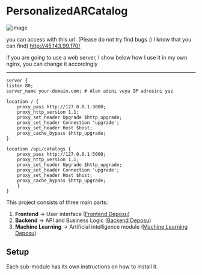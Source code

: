 # PersonalizedARCatalog

![image](https://github.com/user-attachments/assets/a1064176-f9e6-4dee-acd8-c82c13b28a9b)



you can access with this url. (Please do not try find bugs :) I know that you can find)
http://45.143.99.170/

if you are going to use a web server, I show below how I use it in my own nginx, you can change it accordingly

***
    server {
    listen 80;
    server_name your-domain.com; # Alan adını veya IP adresini yaz

    location / {
        proxy_pass http://127.0.0.1:3000; 
        proxy_http_version 1.1;
        proxy_set_header Upgrade $http_upgrade;
        proxy_set_header Connection 'upgrade';
        proxy_set_header Host $host;
        proxy_cache_bypass $http_upgrade;
    }

    location /api/catalogs {
        proxy_pass http://127.0.0.1:5000; 
        proxy_http_version 1.1;
        proxy_set_header Upgrade $http_upgrade;
        proxy_set_header Connection 'upgrade';
        proxy_set_header Host $host;
        proxy_cache_bypass $http_upgrade;
        }
    }


This project consists of three main parts:

1. **Frontend** → User interface ([Frontend Deposu](https://github.com/Berkayft/MoreThanYouSeeF))
2. **Backend** → API and Business Logic ([Backend Deposu](https://github.com/Berkayft/MoreThanYouSeeB))
3. **Machine Learning** → Artificial intelligence module ([Machine Learning Deposu](https://github.com/Berkayft/flaskImageRetrivial))


## Setup
Each sub-module has its own instructions on how to install it.
